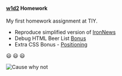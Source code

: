 #### [w1d2](https://github.com/jjrajani/w1d2_HW) Homework

My first homework assignment at TIY.

  * Reproduce simplified version of [IronNews](https://github.com/jjrajani/w1d2_HW/tree/master/HW_IronNews)
  * Debug HTML Beer List [Bonus](https://github.com/jjrajani/w1d2_HW/tree/master/Bonus)
  * Extra CSS Bonus - [Positioning](https://github.com/jjrajani/w1d2_HW/tree/master/Bonus_2)

:smiley: :smiley: :smiley:

![Cause why not](http://lorempixel.com/600/600/food)